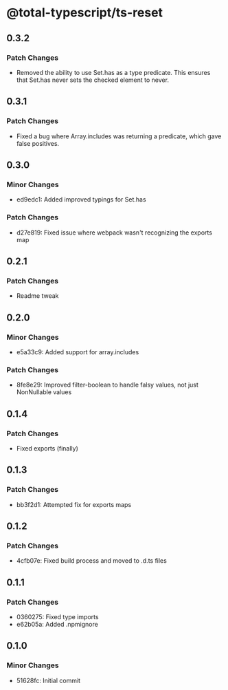 # @total-typescript/ts-reset

## 0.3.2

### Patch Changes

- Removed the ability to use Set.has as a type predicate. This ensures that Set.has never sets the checked element to never.

## 0.3.1

### Patch Changes

- Fixed a bug where Array.includes was returning a predicate, which gave false positives.

## 0.3.0

### Minor Changes

- ed9edc1: Added improved typings for Set.has

### Patch Changes

- d27e819: Fixed issue where webpack wasn't recognizing the exports map

## 0.2.1

### Patch Changes

- Readme tweak

## 0.2.0

### Minor Changes

- e5a33c9: Added support for array.includes

### Patch Changes

- 8fe8e29: Improved filter-boolean to handle falsy values, not just NonNullable values

## 0.1.4

### Patch Changes

- Fixed exports (finally)

## 0.1.3

### Patch Changes

- bb3f2d1: Attempted fix for exports maps

## 0.1.2

### Patch Changes

- 4cfb07e: Fixed build process and moved to .d.ts files

## 0.1.1

### Patch Changes

- 0360275: Fixed type imports
- e62b05a: Added .npmignore

## 0.1.0

### Minor Changes

- 51628fc: Initial commit

